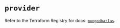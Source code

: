 # `provider`

Refer to the Terraform Registry for docs: [`mongodbatlas`](https://registry.terraform.io/providers/mongodb/mongodbatlas/1.21.2/docs).
